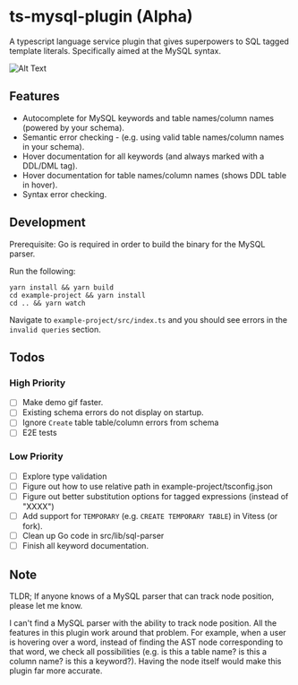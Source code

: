 # ts-mysql-plugin (Alpha)

A typescript language service plugin that gives superpowers to SQL tagged template literals. Specifically aimed at the MySQL syntax.

![Alt Text](https://github.com/segmentio/ts-mysql-plugin/raw/master/.github/demo.gif)

## Features

- Autocomplete for MySQL keywords and table names/column names (powered by your schema).
- Semantic error checking - (e.g. using valid table names/column names in your schema).
- Hover documentation for all keywords (and always marked with a DDL/DML tag).
- Hover documentation for table names/column names (shows DDL table in hover).
- Syntax error checking.

## Development

Prerequisite: Go is required in order to build the binary for the MySQL parser.

Run the following:

```shell
yarn install && yarn build
cd example-project && yarn install
cd .. && yarn watch
```

Navigate to `example-project/src/index.ts` and you should see errors in the `invalid queries` section.

## Todos

### High Priority

- [ ] Make demo gif faster.
- [ ] Existing schema errors do not display on startup.
- [ ] Ignore `Create` table table/column errors from schema
- [ ] E2E tests

### Low Priority

- [ ] Explore type validation
- [ ] Figure out how to use relative path in example-project/tsconfig.json
- [ ] Figure out better substitution options for tagged expressions (instead of "XXXX")
- [ ] Add support for `TEMPORARY` (e.g. `CREATE TEMPORARY TABLE`) in Vitess (or fork).
- [ ] Clean up Go code in src/lib/sql-parser
- [ ] Finish all keyword documentation.

## Note

TLDR; If anyone knows of a MySQL parser that can track node position, please let me know.

I can't find a MySQL parser with the ability to track node position. All the features in this plugin work around that problem. For example, when a user is hovering over a word, instead of finding the AST node corresponding to that word, we check all possibilities (e.g. is this a table name? is this a column name? is this a keyword?). Having the node itself would make this plugin far more accurate.
